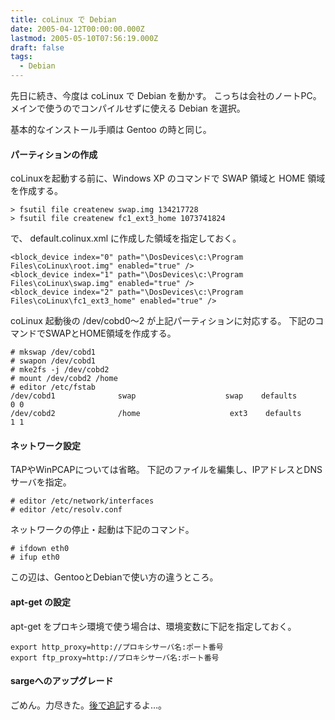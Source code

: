 ```yaml
---
title: coLinux で Debian
date: 2005-04-12T00:00:00.000Z
lastmod: 2005-05-10T07:56:19.000Z
draft: false
tags:
  - Debian
---
```


先日に続き、今度は coLinux で Debian を動かす。 こっちは会社のノートPC。 メインで使うのでコンパイルせずに使える Debian を選択。

基本的なインストール手順は Gentoo の時と同じ。

#### パーティションの作成

coLinuxを起動する前に、Windows XP のコマンドで SWAP 領域と HOME 領域を作成する。

```
> fsutil file createnew swap.img 134217728
> fsutil file createnew fc1_ext3_home 1073741824
```

で、 default.colinux.xml に作成した領域を指定しておく。

```
<block_device index="0" path="\DosDevices\c:\Program Files\coLinux\root.img" enabled="true" />
<block_device index="1" path="\DosDevices\c:\Program Files\coLinux\swap.img" enabled="true" />
<block_device index="2" path="\DosDevices\c:\Program Files\coLinux\fc1_ext3_home" enabled="true" />
```

coLinux 起動後の /dev/cobd0〜2 が上記パーティションに対応する。 下記のコマンドでSWAPとHOME領域を作成する。

```
# mkswap /dev/cobd1
# swapon /dev/cobd1
# mke2fs -j /dev/cobd2
# mount /dev/cobd2 /home
# editor /etc/fstab
/dev/cobd1              swap                    swap    defaults        0 0
/dev/cobd2              /home                    ext3    defaults        1 1
```

#### ネットワーク設定

TAPやWinPCAPについては省略。 下記のファイルを編集し、IPアドレスとDNSサーバを指定。

```
# editor /etc/network/interfaces
# editor /etc/resolv.conf
```

ネットワークの停止・起動は下記のコマンド。

```
# ifdown eth0
# ifup eth0
```

この辺は、GentooとDebianで使い方の違うところ。

#### apt-get の設定

apt-get をプロキシ環境で使う場合は、環境変数に下記を指定しておく。

```
export http_proxy=http://プロキシサーバ名:ポート番号
export ftp_proxy=http://プロキシサーバ名:ポート番号
```

#### sargeへのアップグレード

ごめん。力尽きた。[後で追記](/posts/20050414/p01)するよ…。
